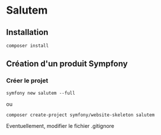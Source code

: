 # Salutem

## Installation

```shell
composer install
```

##  Création d'un produit Sympfony

### Créer le projet

````shell script
symfony new salutem --full
````

ou

```shell
composer create-project symfony/website-skeleton salutem
```


Eventuellement, modifier le fichier .gitignore
